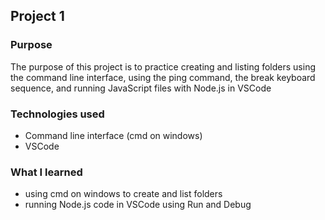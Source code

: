 ## Project 1 

### Purpose

The purpose of this project is to practice creating and listing folders using the command line interface, using the ping command, the break keyboard sequence, and running JavaScript files with Node.js in VSCode

### Technologies used

- Command line interface (cmd on windows)
- VSCode

### What I learned

- using cmd on windows to create and list folders
- running Node.js code in VSCode using Run and Debug

